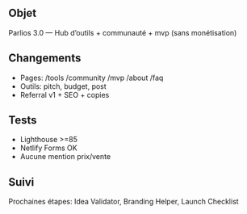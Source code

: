 ## Objet
Parlios 3.0 — Hub d’outils + communauté + mvp (sans monétisation)

## Changements
- Pages: /tools /community /mvp /about /faq
- Outils: pitch, budget, post
- Referral v1 + SEO + copies

## Tests
- Lighthouse >=85
- Netlify Forms OK
- Aucune mention prix/vente

## Suivi
Prochaines étapes: Idea Validator, Branding Helper, Launch Checklist
